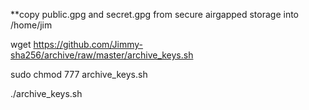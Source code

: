 **copy public.gpg and secret.gpg from secure airgapped storage into /home/jim

wget https://github.com/Jimmy-sha256/archive/raw/master/archive_keys.sh

sudo chmod 777 archive_keys.sh

./archive_keys.sh
